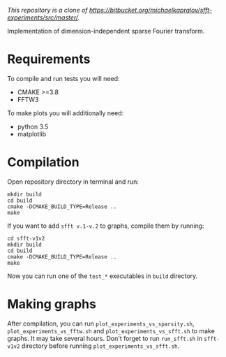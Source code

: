 *This repository is a clone of https://bitbucket.org/michaelkapralov/sfft-experiments/src/master/.*

Implementation of dimension-independent sparse Fourier transform.
# Requirements
To compile and run tests you will need:
* CMAKE >=3.8
* FFTW3

To make plots you will additionally need:
* python 3.5
* matplotlib

# Compilation
Open repository directory in terminal and run:
```
mkdir build
cd build
cmake -DCMAKE_BUILD_TYPE=Release ..
make
```

If you want to add `sfft v.1-v.2` to graphs, compile them by running:

```
cd sfft-v1v2
mkdir build
cd build
cmake -DCMAKE_BUILD_TYPE=Release ..
make
```

Now you can run one of the `test_*` executables in `build` directory.

# Making graphs

After compilation, you can run `plot_experiments_vs_sparsity.sh`,
`plot_experiments_vs_fftw.sh` and `plot_experiments_vs_sfft.sh` to make graphs. It may take several hours.
Don't forget to run `run_sfft.sh` in `sfft-v1v2` directory before running `plot_experiments_vs_sfft.sh`.
